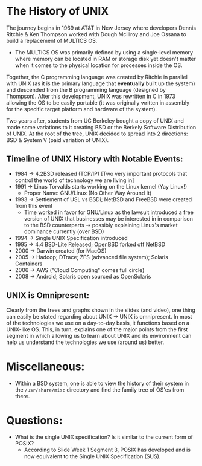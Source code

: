 # The History of UNIX
The journey begins in 1969 at AT&T in New Jersey where developers Dennis Ritchie & Ken
Thompson worked with Dough McIllroy and Joe Ossana to build a replacement of MULTICS OS.
- The MULTICS OS was primarily defined by using a single-level memory where memory can be
located in RAM or storage disk yet doesn't matter when it comes to the physical location
for processes inside the OS.

Together, the C programming language was created by Ritchie in parallel with UNIX (as it
is the primary language that **eventually** built up the system) and descended from the
B programming language (designed by Thompson). After this development, UNIX was rewritten
in C in 1973 allowing the OS to be easily portable (it was originally written in assembly
for the specific target platform and hardware of the system).

Two years after, students from UC Berkeley bought a copy of UNIX and made some variations
to it creating BSD or the Berkely Software Distribution of UNIX. At the root of the tree,
UNIX decided to spread into 2 directions: BSD & System V (paid variation of UNIX).

## Timeline of UNIX History with Notable Events:
- 1984 -> 4.2BSD released (TCP/IP) [Two very important protocols that control the world of
technology we are living in]
- 1991 -> Linus Torvalds starts working on the Linux kernel (Yay Linux!)
    - Proper Name: GNU/Linux (No Other Way Around It)
- 1993 -> Settlement of USL vs BSDi; NetBSD and FreeBSD were created from this event
    - Time worked in favor for GNU/Linux as the lawsuit introduced a free version of
    UNIX that businesses may be interested in in comparison to the BSD counterparts ->
    possibly explaining Linux's market dominance currently (over BSD)
- 1994 -> Single UNIX Specification introduced
- 1995 -> 4.4 BSD-Lite Released; OpenBSD forked off NetBSD
- 2000 -> Darwin created (for MacOS)
- 2005 -> Hadoop; DTrace; ZFS (advanced file system); Solaris Containers
- 2006 -> AWS ("Cloud Computing" comes full circle)
- 2008 -> Android; Solaris open sourced as OpenSolaris

## UNIX is Omnipresent:
Clearly from the trees and graphs shown in the slides (and video), one thing can easily
be stated regarding about UNIX -> UNIX is omnipresent. In most of the technologies we
use on a day-to-day basis, it functions based on a UNIX-like OS. This, in turn, explains
one of the major points from the first segment in which allowing us to learn about UNIX
and its environment can help us understand the technologies we use (around us) better.

# Miscellaneous:
- Within a BSD system, one is able to view the history of their system in the 
`/usr/share/misc` directory and find the family tree of OS'es from there.

# Questions:
- What is the single UNIX specification? Is it similar to the current form of POSIX?
    - According to Slide Week 1 Segment 3, POSIX has developed and is now equivalent
    to the Single UNIX Specification (SUS).
